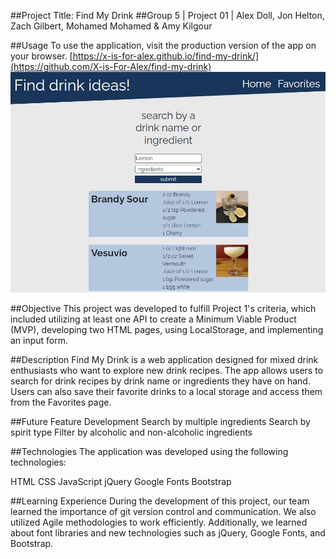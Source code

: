 ##Project Title: Find My Drink 
##Group 5 | Project 01 | Alex Doll, Jon Helton, Zach Gilbert, Mohamed Mohamed & Amy Kilgour 

##Usage
To use the application, visit the production version of the app on your browser. [https://x-is-for-alex.github.io/find-my-drink/](https://github.com/X-is-For-Alex/find-my-drink) ![Here is a screenshot of the project's home page](./assets/images/screenshot.jpg)

##Objective 
This project was developed to fulfill Project 1's criteria, which included utilizing at least one API to create a Minimum Viable Product (MVP), developing two HTML pages, using LocalStorage, and implementing an input form.

##Description 
Find My Drink is a web application designed for mixed drink enthusiasts who want to explore new drink recipes. The app allows users to search for drink recipes by drink name or ingredients they have on hand. Users can also save their favorite drinks to a local storage and access them from the Favorites page. 

##Future Feature Development
Search by multiple ingredients
Search by spirit type
Filter by alcoholic and non-alcoholic ingredients

##Technologies
The application was developed using the following technologies:

HTML
CSS
JavaScript
jQuery
Google Fonts
Bootstrap

##Learning Experience
During the development of this project, our team learned the importance of git version control and communication. We also utilized Agile methodologies to work efficiently. Additionally, we learned about font libraries and new technologies such as jQuery, Google Fonts, and Bootstrap.